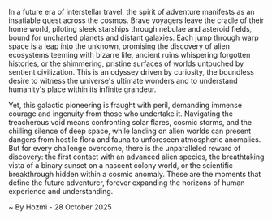 
In a future era of interstellar travel, the spirit of adventure manifests as an insatiable quest across the cosmos. Brave voyagers leave the cradle of their home world, piloting sleek starships through nebulae and asteroid fields, bound for uncharted planets and distant galaxies. Each jump through warp space is a leap into the unknown, promising the discovery of alien ecosystems teeming with bizarre life, ancient ruins whispering forgotten histories, or the shimmering, pristine surfaces of worlds untouched by sentient civilization. This is an odyssey driven by curiosity, the boundless desire to witness the universe's ultimate wonders and to understand humanity's place within its infinite grandeur.

Yet, this galactic pioneering is fraught with peril, demanding immense courage and ingenuity from those who undertake it. Navigating the treacherous void means confronting solar flares, cosmic storms, and the chilling silence of deep space, while landing on alien worlds can present dangers from hostile flora and fauna to unforeseen atmospheric anomalies. But for every challenge overcome, there is the unparalleled reward of discovery: the first contact with an advanced alien species, the breathtaking vista of a binary sunset on a nascent colony world, or the scientific breakthrough hidden within a cosmic anomaly. These are the moments that define the future adventurer, forever expanding the horizons of human experience and understanding.

~ By Hozmi - 28 October 2025
